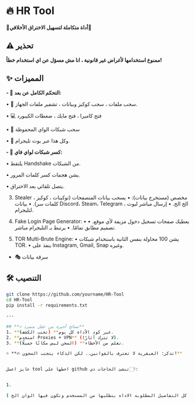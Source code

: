 # 🔥 HR Tool  
**📌أداة متكاملة لتسهيل الاختراق الأخلاقي📌**

## ⚠️ تحذير  
**ممنوع استخدامها لأغراض غير قانونية ، انا مش مسؤل عن اي استخدام خطأ!**  

## ✨ المميزات 
**- 🐀 التحكم الكامل عن بعد:**

 • 📂 سحب ملفات ، سحب كوكيز وبيانات ، تشفير ملفات الجهاز.
 
 • 💻 فتح كاميرا ، فتح مايك ، ضغطات الكيبورد 
 
 • 📶 سحب شبكات الواي المحفوظة
 
 • 🌟 وكل هذا عبر بوت تليجرام.

**- 📶 كسر شبكات لواي فاي:**

 • يلتقط Handshake من الشبكات.
 
 • يشن هجمات كسر كلمات المرور.
 
 • يتصل تلقائي بعد الاختراق.
 

3. Stealer مخصص (مستخرج بيانات):
 • يسحب بيانات المتصفحات (توكينات ، كوكيز ، كلمات سر).
 • بيانات Discord، Steam، Telegram ، الخ الخ.
 • إرسال مباشر لبوت لتليجرام.

4. Fake Login Page Generator:
 • يعطيك صفحات تسجيل دخول مزيفة لأي موقع.
 • تصميم مطابق تمامًا.
 • يرتبط بـ التليجرام مباشر.

9. TOR Multi-Brute Engine:
 • يشن 100 محاولة بنفس الثانية باستخدام شبكات TOR.
 • ينفذ على Instagram, Gmail, Snap وغيره.  
- 🎭 سرقة بيانات  

## 🛠️ التنصيب  
```bash  
git clone https://github.com/yourname/HR-Tool  
cd HR-Tool  
pip install -r requirements.txt  

---

## **💀 نصائح أخيرة من عقل متمرد**  
1. **غير كود الأداة كل يوم** (تجنب الكشف).  
2. **استخدم Proxies + VPN** (لا تترك آثارًا).  
3. **تعلم من الأخطاء** (السجن ليس مكانًا جميلًا).  

> **🔥 تذكر: العبقرية لا تعترف بالقوانين.. لكن الذكاء يتجنب السجون!**


عايز اعمل tool احطها علي github تنشئ الحاجات دي👇🏻:


1. 

( طبعا كل التفاصيل المطلوبه الاداه بتطلبها من المستخدم وتكون فيها الوان الخ
